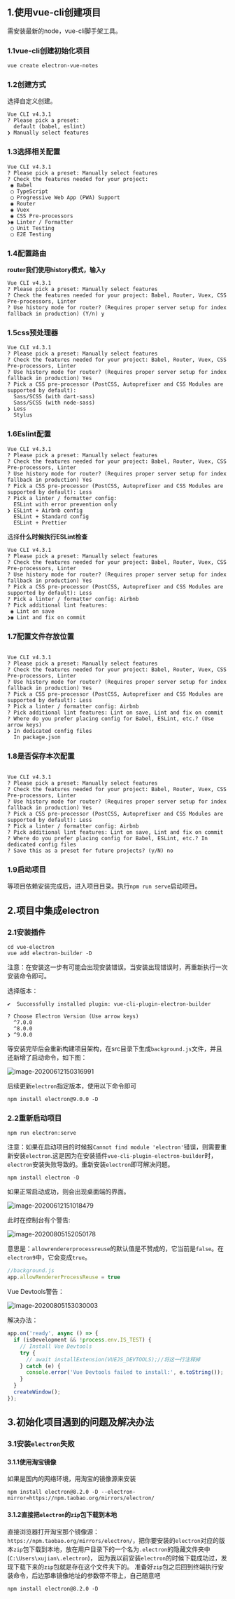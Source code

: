 ## 1.使用vue-cli创建项目

需安装最新的node，vue-cli脚手架工具。

### 1.1vue-cli创建初始化项目

```shell
vue create electron-vue-notes
```

### 1.2创建方式

选择自定义创建。

```shell
Vue CLI v4.3.1
? Please pick a preset:
  default (babel, eslint)
❯ Manually select features
```

### 1.3选择相关配置

```shell
Vue CLI v4.3.1
? Please pick a preset: Manually select features
? Check the features needed for your project:
 ◉ Babel
 ◯ TypeScript
 ◯ Progressive Web App (PWA) Support
 ◉ Router
 ◉ Vuex
 ◉ CSS Pre-processors
❯◉ Linter / Formatter
 ◯ Unit Testing
 ◯ E2E Testing
```

### 1.4配置路由

**router我们使用history模式，输入y**

```shell
Vue CLI v4.3.1
? Please pick a preset: Manually select features
? Check the features needed for your project: Babel, Router, Vuex, CSS Pre-processors, Linter
? Use history mode for router? (Requires proper server setup for index fallback in production) (Y/n) y
```

### 1.5css预处理器

```shell
Vue CLI v4.3.1
? Please pick a preset: Manually select features
? Check the features needed for your project: Babel, Router, Vuex, CSS Pre-processors, Linter
? Use history mode for router? (Requires proper server setup for index fallback in production) Yes
? Pick a CSS pre-processor (PostCSS, Autoprefixer and CSS Modules are supported by default):
  Sass/SCSS (with dart-sass)
  Sass/SCSS (with node-sass)
❯ Less
  Stylus
```

### 1.6Eslint配置

```shell
Vue CLI v4.3.1
? Please pick a preset: Manually select features
? Check the features needed for your project: Babel, Router, Vuex, CSS Pre-processors, Linter
? Use history mode for router? (Requires proper server setup for index fallback in production) Yes
? Pick a CSS pre-processor (PostCSS, Autoprefixer and CSS Modules are supported by default): Less
? Pick a linter / formatter config:
  ESLint with error prevention only
❯ ESLint + Airbnb config
  ESLint + Standard config
  ESLint + Prettier
```

选择**什么时候执行ESLint检查**

```shell
Vue CLI v4.3.1
? Please pick a preset: Manually select features
? Check the features needed for your project: Babel, Router, Vuex, CSS Pre-processors, Linter
? Use history mode for router? (Requires proper server setup for index fallback in production) Yes
? Pick a CSS pre-processor (PostCSS, Autoprefixer and CSS Modules are supported by default): Less
? Pick a linter / formatter config: Airbnb
? Pick additional lint features:
 ◉ Lint on save
❯◉ Lint and fix on commit
```

### 1.7配置文件存放位置

```shell

Vue CLI v4.3.1
? Please pick a preset: Manually select features
? Check the features needed for your project: Babel, Router, Vuex, CSS Pre-processors, Linter
? Use history mode for router? (Requires proper server setup for index fallback in production) Yes
? Pick a CSS pre-processor (PostCSS, Autoprefixer and CSS Modules are supported by default): Less
? Pick a linter / formatter config: Airbnb
? Pick additional lint features: Lint on save, Lint and fix on commit
? Where do you prefer placing config for Babel, ESLint, etc.? (Use arrow keys)
❯ In dedicated config files
  In package.json
```

### 1.8是否保存本次配置

```shell

Vue CLI v4.3.1
? Please pick a preset: Manually select features
? Check the features needed for your project: Babel, Router, Vuex, CSS Pre-processors, Linter
? Use history mode for router? (Requires proper server setup for index fallback in production) Yes
? Pick a CSS pre-processor (PostCSS, Autoprefixer and CSS Modules are supported by default): Less
? Pick a linter / formatter config: Airbnb
? Pick additional lint features: Lint on save, Lint and fix on commit
? Where do you prefer placing config for Babel, ESLint, etc.? In dedicated config files
? Save this as a preset for future projects? (y/N) no
```

### 1.9启动项目

等项目依赖安装完成后，进入项目目录。执行`npm run serve`启动项目。

## 2.项目中集成electron

### 2.1安装插件

```shell
cd vue-electron
vue add electron-builder -D
```

注意：在安装这一步有可能会出现安装错误。当安装出现错误时，再重新执行一次安装命令即可。

选择版本：

```shell
✔  Successfully installed plugin: vue-cli-plugin-electron-builder

? Choose Electron Version (Use arrow keys)
  ^7.0.0
  ^8.0.0
❯ ^9.0.0
```

等安装完毕后会重新构建项目架构，在src目录下生成`background.js`文件，并且还新增了启动命令，如下图：

![image-20200612150316991](https://gitee.com/xuxujian/webNoteImg/raw/master/electron/image-20200612150316991.png)

后续更新`electron`指定版本，使用以下命令即可

```shell
npm install electron@9.0.0 -D
```

### 2.2重新启动项目

```shell
npm run electron:serve
```

注意：如果在启动项目的时候报`Cannot find module 'electron'`错误，则需要重新安装`electron`.这是因为在安装插件`vue-cli-plugin-electron-builder`时，`electron`安装失败导致的。重新安装`electron`即可解决问题。

```shell
npm install electron -D
```

如果正常启动成功，则会出现桌面端的界面。

![image-20200612151018479](https://gitee.com/xuxujian/webNoteImg/raw/master/electron/image-20200612151018479.png)

此时在控制台有个警告:

![image-20200805152050178](https://gitee.com/xuxujian/webNoteImg/raw/master/allimg/image-20200805152050178.png)

意思是：`allowrendererprocessreuse`的默认值是不赞成的，它当前是`false`。在`electron9`中，它会变成`true`。

```js
//background.js
app.allowRendererProcessReuse = true
```

Vue Devtools警告：

![image-20200805153030003](https://gitee.com/xuxujian/webNoteImg/raw/master/allimg/image-20200805153030003.png)

解决办法：

```js
app.on('ready', async () => {
  if (isDevelopment && !process.env.IS_TEST) {
    // Install Vue Devtools
    try {
      // await installExtension(VUEJS_DEVTOOLS);//将这一行注释掉
    } catch (e) {
      console.error('Vue Devtools failed to install:', e.toString());
    }
  }
  createWindow();
});
```

## 3.初始化项目遇到的问题及解决办法

### 3.1安装`electron`失败

#### 3.1.1使用**淘宝镜像**

如果是国内的网络环境，用淘宝的镜像源来安装

```shell
npm install electron@8.2.0 -D --electron-mirror=https://npm.taobao.org/mirrors/electron/
```

#### 3.1.2**直接把`electron`的`zip`包下载到本地**

直接浏览器打开淘宝那个镜像源：`https://npm.taobao.org/mirrors/electron/`，把你要安装的`electron`对应的版本`zip`包下载到本地，放在用户目录下的一个名为`.electron`的隐藏文件夹中(`C:\Users\xujian\.electron`)，
 因为我以前安装`electron`的时候下载成功过，发现下载下来的`zip`包就是存在这个文件夹下的。
 准备好`zip`包之后回到终端执行安装命令，后边那串镜像地址的参数带不带上，自己随意吧

```shell
npm install electron@8.2.0 -D
```

